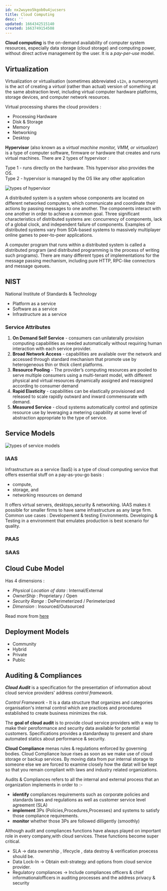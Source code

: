 ```yaml
---
id: nx2wuyeo5kgob0u4jucsers
title: Cloud Computing
desc: ''
updated: 1664342515140
created: 1663749154508
---
```


**Cloud computing** is the on-demand availability of computer system resources, especially data storage (cloud storage) and computing power, without direct active management by the user. It is a _pay-per-use_ model.

## Virtualization

Virtualization or virtualisation (sometimes abbreviated `v12n`, a numeronym) is the act of creating a *virtual* (rather than actual) version of something at the same abstraction level, including virtual computer hardware platforms, storage devices, and computer network resources.

Virtual processing shares the cloud providers :

- Processing Hardware
- Disk & Storage
- Memory
- Networking
- Desktop

**Hypervisor** (also known as a _virtual machine monitor, VMM, or virtualizer_) is a type of computer software, firmware or hardware that creates and runs virtual machines. There are 2 types of hypervisor :

Type 1 - runs directly on the hardware. This hypervisor also provides the OS.  
Type 2 - hypervisor is managed by the OS like any other application

![types of hypervisor](/assets/images/20220917075011-1.png)

A distributed system is a system whose components are located on different networked computers, which communicate and coordinate their actions by passing messages to one another. The components interact with one another in order to achieve a common goal. Three significant characteristics of distributed systems are: concurrency of components, lack of a global clock, and independent failure of components. Examples of distributed systems vary from SOA-based systems to massively multiplayer online games to peer-to-peer applications.

A computer program that runs within a distributed system is called a distributed program (and distributed programming is the process of writing such programs). There are many different types of implementations for the message passing mechanism, including pure HTTP, RPC-like connectors and message queues.

## NIST

National Institute of Standards & Technology

- Platform as a service
- Software as a service
- Infrastructure as a service

### Service Attributes

1. **On Demand Self Service** - consumers can unilaterally provision computing capabilities as needed automatically without requiring human interaction with each service provider.
2. **Broad Network Access** - capabilities are available over the network and accessed through standard mechanism that promote use by heterogeneous thin or thick client platforms.
3. **Resource Pooling** - The provider’s computing resources are pooled to serve multiple consumers using a multi-tenant model, with different physical and virtual resources dynamically assigned and reassigned according to consumer demand
4. **Rapid Elasticity** - capabilities can be elastically provisioned and released to scale rapidly outward and inward commensurate with demand.
5. **Measured Service** - cloud systems automatically control and optimize resource use by leveraging a metering capability at some level of abstraction appropriate to the type of service.

## Service Models

![types of service models](/assets/images/20220914103824.png)

### IAAS

Infrastructure as a service (IaaS) is a type of cloud computing service that offers essential stuff on a pay-as-you-go basis :

- compute,
- storage, and
- networking resources on demand

It offers virtual servers, desktops,security & networking. IAAS makes it possible for smaller firms to have same infrastructure as any large firm.
Common use cases : Developement & testing Environments. Developing & Testing in a environment that emulates production is best scenario for quality.

### PAAS

### SAAS

## Cloud Cube Model

Has 4 dimensions :

- _Physical Location of data_ : Internal/External
- _OwnerShip_ : Proprietary / Open
- _Security Range_ : DePerimeterized / Perimeterized
- _Dimension_ : Insourced/Outsourced

Read more from [here](https://data-flair.training/blogs/cloud-cube-model/)

## Deployment Models

- Community
- Hybrid
- Private
- Public

## Auditing & Compliances

**_Cloud Audit_** is a specification for the presentation of information about cloud service providers' address _control framework_.

_Control Framework_ - It is a data structure that organizes and categories organisation's internal control which are practices and procedures established to create business minimizes the risk.

The **goal of cloud audit** is to provide cloud service providers with a way to make their peroformance and security data available for potential customers. Specifications provides a standardway to present and share automated statics about performance & security.

**Cloud Compliance** menas rules & regulations enforced by governing bodies. Cloud Compliance Issue rises as soon as we make use of cloud storage or backup services. By moving data from pur internal storage to someone else we are forced to examine closely how the datat will be kept so that you remain compliant with laws and industry related organizations.

Audits & Compliances refers to all the internal and external process that an organization implements in order to :-

- **identify** compliances requirements such as corporate policies and standards laws and regulations as well as customer service level agreement (SLA)
- **implement** 3Ps (Policies,Procedures,Processes) and systems to satisfy those compliance requirements.
- **monitor** whether those 3Ps are followed dilligently (smoothly)

Although audit and compliances functions have always played on important role in every company,with cloud services. These functions become super critical.

- SLA -> data ownership , lifecycle , data destroy & verification proecess should be.
- Data Lock-In -> Obtain exit-strategy and options from cloud service provider.
- Regulatory compliances -> Include compliances officers & chief informationalofficers in auditing processes and the address privacy & security
